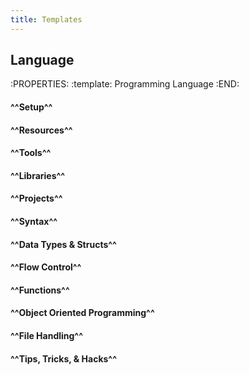 ```yaml
---
title: Templates
---
```


## **Language**
:PROPERTIES:
:template: Programming Language
:END:
#### ^^Setup^^
#### ^^Resources^^
#### ^^Tools^^
#### ^^Libraries^^
#### ^^Projects^^
#### ^^Syntax^^
#### ^^Data Types & Structs^^
#### ^^Flow Control^^
#### ^^Functions^^
#### ^^Object Oriented Programming^^
#### ^^File Handling^^
#### ^^Tips, Tricks, & Hacks^^
